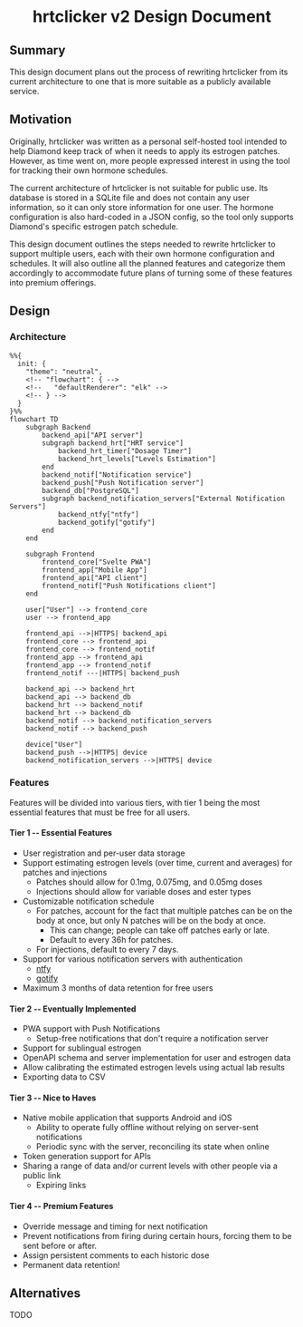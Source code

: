 <div align="center">

# hrtclicker v2 Design Document

</div>

## Summary

This design document plans out the process of rewriting hrtclicker from its
current architecture to one that is more suitable as a publicly available
service.

## Motivation

Originally, hrtclicker was written as a personal self-hosted tool intended to
help Diamond keep track of when it needs to apply its estrogen patches.
However, as time went on, more people expressed interest in using the tool for
tracking their own hormone schedules.

The current architecture of hrtclicker is not suitable for public use. Its
database is stored in a SQLite file and does not contain any user information,
so it can only store information for one user. The hormone configuration is
also hard-coded in a JSON config, so the tool only supports Diamond's specific
estrogen patch schedule.

This design document outlines the steps needed to rewrite hrtclicker to support
multiple users, each with their own hormone configuration and schedules. It
will also outline all the planned features and categorize them accordingly to
accommodate future plans of turning some of these features into premium
offerings.

## Design

### Architecture

```mermaid
%%{
  init: {
    "theme": "neutral",
    <!-- "flowchart": { -->
    <!--   "defaultRenderer": "elk" -->
    <!-- } -->
  }
}%%
flowchart TD
    subgraph Backend
        backend_api["API server"]
        subgraph backend_hrt["HRT service"]
            backend_hrt_timer["Dosage Timer"]
            backend_hrt_levels["Levels Estimation"]
        end
        backend_notif["Notification service"]
        backend_push["Push Notification server"]
        backend_db["PostgreSQL"]
        subgraph backend_notification_servers["External Notification Servers"]
            backend_ntfy["ntfy"]
            backend_gotify["gotify"]
        end
    end

    subgraph Frontend
        frontend_core["Svelte PWA"]
        frontend_app["Mobile App"]
        frontend_api["API client"]
        frontend_notif["Push Notifications client"]
    end

    user["User"] --> frontend_core
    user --> frontend_app

    frontend_api -->|HTTPS| backend_api
    frontend_core --> frontend_api
    frontend_core --> frontend_notif
    frontend_app --> frontend_api
    frontend_app --> frontend_notif
    frontend_notif ---|HTTPS| backend_push

    backend_api --> backend_hrt
    backend_api --> backend_db
    backend_hrt --> backend_notif
    backend_hrt --> backend_db
    backend_notif --> backend_notification_servers
    backend_notif --> backend_push

    device["User"]
    backend_push -->|HTTPS| device
    backend_notification_servers -->|HTTPS| device
```

### Features

Features will be divided into various tiers, with tier 1 being the most
essential features that must be free for all users.

#### Tier 1 -- Essential Features

- User registration and per-user data storage
- Support estimating estrogen levels (over time, current and averages) for
  patches and injections
  - Patches should allow for 0.1mg, 0.075mg, and 0.05mg doses
  - Injections should allow for variable doses and ester types
- Customizable notification schedule
  - For patches, account for the fact that multiple patches can be on the body
    at once, but only N patches will be on the body at once.
    - This can change; people can take off patches early or late.
    - Default to every 36h for patches.
  - For injections, default to every 7 days.
- Support for various notification servers with authentication
  - [ntfy](https://ntfy.sh)
  - [gotify](https://gotify.net)
- Maximum 3 months of data retention for free users

#### Tier 2 -- Eventually Implemented

- PWA support with Push Notifications
  - Setup-free notifications that don't require a notification server
- Support for sublingual estrogen
- OpenAPI schema and server implementation for user and estrogen data
- Allow calibrating the estimated estrogen levels using actual lab results
- Exporting data to CSV

#### Tier 3 -- Nice to Haves

- Native mobile application that supports Android and iOS
  - Ability to operate fully offline without relying on server-sent notifications
  - Periodic sync with the server, reconciling its state when online
- Token generation support for APIs
- Sharing a range of data and/or current levels with other people via a public link
  - Expiring links

#### Tier 4 -- Premium Features

- Override message and timing for next notification
- Prevent notifications from firing during certain hours, forcing them to be
  sent before or after.
- Assign persistent comments to each historic dose
- Permanent data retention!

## Alternatives

TODO
